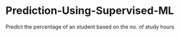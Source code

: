 # Prediction-Using-Supervised-ML
Predict the percentage of an student based on the no. of study hours
